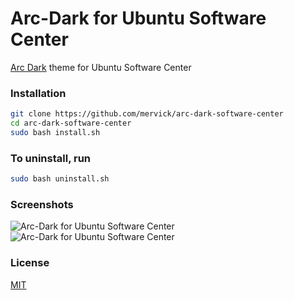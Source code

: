# Arc-Dark for Ubuntu Software Center
[Arc Dark](https://github.com/horst3180/arc-theme) theme for Ubuntu Software Center


### Installation 

```sh
git clone https://github.com/mervick/arc-dark-software-center
cd arc-dark-software-center
sudo bash install.sh
```

### To uninstall, run

```sh
sudo bash uninstall.sh
```

### Screenshots

![Arc-Dark for Ubuntu Software Center](http://mervick.github.io/img/ubuntu-software-center-1.png)
![Arc-Dark for Ubuntu Software Center](http://mervick.github.io/img/ubuntu-software-center.png?fdg)

### License
[MIT](https://opensource.org/licenses/MIT)
